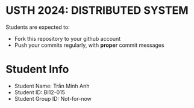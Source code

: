 USTH 2024: DISTRIBUTED SYSTEM
=====================================================

Students are expected to:
* Fork this repository to your github account
* Push your commits regularly, with **proper** commit messages


Student Info
=========================

* Student Name: Trần Minh Anh
* Student ID: BI12-015
* Student Group ID: Not-for-now
